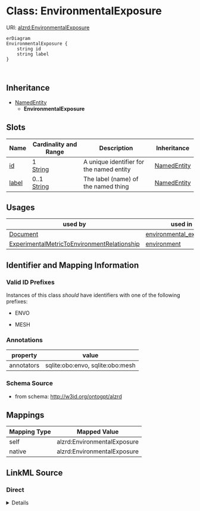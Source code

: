 

# Class: EnvironmentalExposure



URI: [alzrd:EnvironmentalExposure](http://w3id.org/ontogpt/alzrdEnvironmentalExposure)



```mermaid
erDiagram
EnvironmentalExposure {
    string id  
    string label  
}



```




## Inheritance
* [NamedEntity](NamedEntity.md)
    * **EnvironmentalExposure**



## Slots

| Name | Cardinality and Range | Description | Inheritance |
| ---  | --- | --- | --- |
| [id](id.md) | 1 <br/> [String](String.md) | A unique identifier for the named entity | [NamedEntity](NamedEntity.md) |
| [label](label.md) | 0..1 <br/> [String](String.md) | The label (name) of the named thing | [NamedEntity](NamedEntity.md) |





## Usages

| used by | used in | type | used |
| ---  | --- | --- | --- |
| [Document](Document.md) | [environmental_exposures](environmental_exposures.md) | range | [EnvironmentalExposure](EnvironmentalExposure.md) |
| [ExperimentalMetricToEnvironmentRelationship](ExperimentalMetricToEnvironmentRelationship.md) | [environment](environment.md) | range | [EnvironmentalExposure](EnvironmentalExposure.md) |






## Identifier and Mapping Information


### Valid ID Prefixes

Instances of this class *should* have identifiers with one of the following prefixes:

* ENVO

* MESH






### Annotations

| property | value |
| --- | --- |
| annotators | sqlite:obo:envo, sqlite:obo:mesh || prompt | The name of an environmental exposure or condition. Examples are "pesticides", "chronic stress", "air pollution", "heavy metals", "radiation", "heat stress". |



### Schema Source


* from schema: http://w3id.org/ontogpt/alzrd




## Mappings

| Mapping Type | Mapped Value |
| ---  | ---  |
| self | alzrd:EnvironmentalExposure |
| native | alzrd:EnvironmentalExposure |







## LinkML Source

<!-- TODO: investigate https://stackoverflow.com/questions/37606292/how-to-create-tabbed-code-blocks-in-mkdocs-or-sphinx -->

### Direct

<details>
```yaml
name: EnvironmentalExposure
id_prefixes:
- ENVO
- MESH
annotations:
  annotators:
    tag: annotators
    value: sqlite:obo:envo, sqlite:obo:mesh
  prompt:
    tag: prompt
    value: The name of an environmental exposure or condition. Examples are "pesticides",
      "chronic stress", "air pollution", "heavy metals", "radiation", "heat stress".
from_schema: http://w3id.org/ontogpt/alzrd
is_a: NamedEntity

```
</details>

### Induced

<details>
```yaml
name: EnvironmentalExposure
id_prefixes:
- ENVO
- MESH
annotations:
  annotators:
    tag: annotators
    value: sqlite:obo:envo, sqlite:obo:mesh
  prompt:
    tag: prompt
    value: The name of an environmental exposure or condition. Examples are "pesticides",
      "chronic stress", "air pollution", "heavy metals", "radiation", "heat stress".
from_schema: http://w3id.org/ontogpt/alzrd
is_a: NamedEntity
attributes:
  id:
    name: id
    annotations:
      prompt.skip:
        tag: prompt.skip
        value: 'true'
    description: A unique identifier for the named entity
    comments:
    - this is populated during the grounding and normalization step
    from_schema: http://w3id.org/ontogpt/alzrd
    rank: 1000
    identifier: true
    alias: id
    owner: EnvironmentalExposure
    domain_of:
    - NamedEntity
    - Publication
    range: string
    required: true
  label:
    name: label
    annotations:
      owl:
        tag: owl
        value: AnnotationProperty, AnnotationAssertion
    description: The label (name) of the named thing
    from_schema: http://w3id.org/ontogpt/alzrd
    aliases:
    - name
    rank: 1000
    slot_uri: rdfs:label
    alias: label
    owner: EnvironmentalExposure
    domain_of:
    - NamedEntity
    range: string

```
</details>